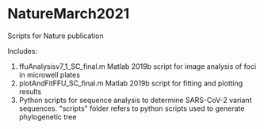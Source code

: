 # NatureMarch2021
Scripts for Nature publication

Includes:

1. ffuAnalysisv7_1_SC_final.m Matlab 2019b script for image analysis of foci in microwell plates
2. plotAndFitFFU_SC_final.m Matlab 2019b script for fitting and plotting results
3. Python scripts for sequence analysis to determine SARS-CoV-2 variant sequences. "scripts" folder refers to python scripts used to generate phylogenetic tree

